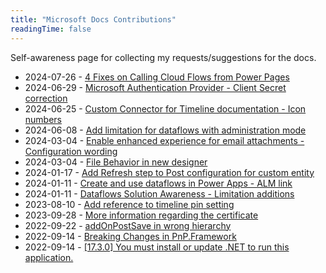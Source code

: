 ```yaml
---
title: "Microsoft Docs Contributions"
readingTime: false
---
```


Self-awareness page for collecting my requests/suggestions for the docs.


- 2024-07-26 - [4 Fixes on Calling Cloud Flows from Power Pages](https://github.com/MicrosoftDocs/power-pages-docs/pull/146)
- 2024-06-29 - [Microsoft Authentication Provider - Client Secret correction](https://github.com/MicrosoftDocs/power-pages-docs/pull/144)
- 2024-06-25 - [Custom Connector for Timeline documentation - Icon numbers](https://github.com/microsoft/PowerApps-Samples/issues/550)
- 2024-06-08 - [Add limitation for dataflows with administration mode](https://github.com/MicrosoftDocs/powerquery-docs/pull/547) 
- 2024-03-04 - [Enable enhanced experience for email attachments - Configuration wording](https://github.com/MicrosoftDocs/dynamics-365-customer-engagement/pull/3244) 
- 2024-03-04 - [File Behavior in new designer](https://github.com/MicrosoftDocs/power-automate-docs/issues/1388)
- 2024-01-17 - [Add Refresh step to Post configuration for custom entity](https://github.com/MicrosoftDocs/dynamics-365-customer-engagement/pull/3218)
- 2024-01-11 - [Create and use dataflows in Power Apps - ALM link](https://github.com/MicrosoftDocs/powerapps-docs/pull/5089)
- 2024-01-11 - [Dataflows Solution Awareness - Limitation additions](https://github.com/MicrosoftDocs/powerquery-docs/pull/502)
- 2023-08-10 - [Add reference to timeline pin setting](https://github.com/MicrosoftDocs/powerapps-docs/issues/4626)
- 2023-09-28 - [More information regarding the certificate](https://github.com/MicrosoftDocs/powerapps-docs/issues/3698)
- 2022-09-22 - [addOnPostSave in wrong hierarchy](https://github.com/MicrosoftDocs/powerapps-docs/issues/3675)
- 2022-09-14 - [Breaking Changes in PnP.Framework](https://github.com/SharePoint/sp-dev-docs/issues/8433)
- 2022-09-14 - [[17.3.0] You must install or update .NET to run this application.](https://github.com/microsoft/vstest/issues/3938)

